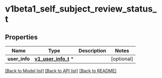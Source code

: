 # v1beta1_self_subject_review_status_t

## Properties
Name | Type | Description | Notes
------------ | ------------- | ------------- | -------------
**user_info** | [**v1_user_info_t**](v1_user_info.md) \* |  | [optional] 

[[Back to Model list]](../README.md#documentation-for-models) [[Back to API list]](../README.md#documentation-for-api-endpoints) [[Back to README]](../README.md)


